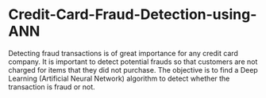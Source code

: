 # Credit-Card-Fraud-Detection-using-ANN
Detecting fraud transactions is of great importance for any credit card company.  It is important to  detect potential frauds so that customers are not charged for items that they did not purchase. The objective is to find a Deep Learning (Artificial Neural Network) algorithm to detect whether the transaction is fraud or not.
